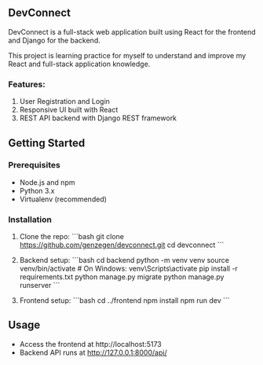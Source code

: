 ## DevConnect

DevConnect is a full-stack web application built using React for the frontend and Django for the backend.

This project is learning practice for myself to understand and improve my React and full-stack application knowledge.

### Features:
1. User Registration and Login
2. Responsive UI built with React
3. REST API backend with Django REST framework

## Getting Started
### Prerequisites
- Node.js and npm
- Python 3.x
- Virtualenv (recommended)

### Installation

1. Clone the repo:
   \`\`\`bash
   git clone https://github.com/genzegen/devconnect.git
   cd devconnect
   \`\`\`

2. Backend setup:
   \`\`\`bash
   cd backend
   python -m venv venv
   source venv/bin/activate  # On Windows: venv\Scripts\activate
   pip install -r requirements.txt
   python manage.py migrate
   python manage.py runserver
   \`\`\`

3. Frontend setup:
   \`\`\`bash
   cd ../frontend
   npm install
   npm run dev
   \`\`\`

## Usage
- Access the frontend at http://localhost:5173
- Backend API runs at http://127.0.0.1:8000/api/
